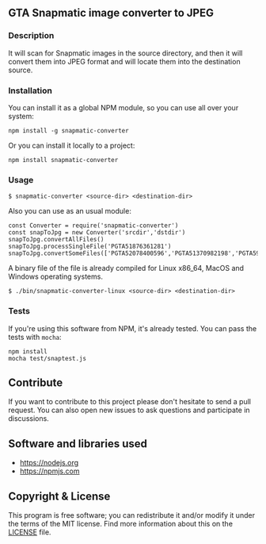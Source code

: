## GTA Snapmatic image converter to JPEG

### Description

It will scan for Snapmatic images in the source directory, and then it will convert them into JPEG format and will locate them into the destination source.

### Installation

You can install it as a global NPM module, so you can use all over your system:
```
npm install -g snapmatic-converter
```

Or you can install it locally to a project:

```
npm install snapmatic-converter
```

### Usage

```
$ snapmatic-converter <source-dir> <destination-dir>
```

Also you can use as an usual module:

```
const Converter = require('snapmatic-converter')
const snapToJpg = new Converter('srcdir','dstdir')
snapToJpg.convertAllFiles()
snapToJpg.processSingleFile('PGTA51876361281')
snapToJpg.convertSomeFiles(['PGTA52078400596','PGTA51370982198','PGTA5916100621'])
```

A binary file of the file is already compiled for Linux x86_64, MacOS and Windows operating systems.

```
$ ./bin/snapmatic-converter-linux <source-dir> <destination-dir>
```

### Tests

If you're using this software from NPM, it's already tested. You can pass the tests with `mocha`:

```
npm install
mocha test/snaptest.js
```

## Contribute

If you want to contribute to this project please don't hesitate to send a pull request. You can also open new issues to ask questions and participate in discussions.

## Software and libraries used

- https://nodejs.org
- https://npmjs.com

## Copyright & License


This program is free software; you can redistribute it and/or modify it under the terms of the MIT license.
Find more information about this on the [LICENSE](LICENSE) file.